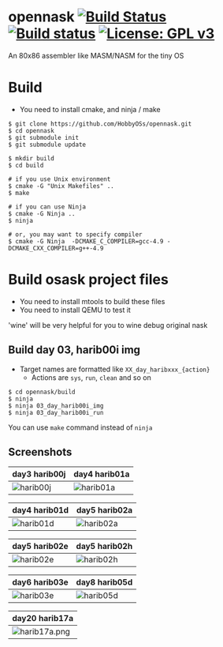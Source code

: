 # opennask [![Build Status](https://travis-ci.org/HobbyOSs/opennask.svg?branch=master)](https://travis-ci.org/HobbyOSs/opennask) [![Build status](https://ci.appveyor.com/api/projects/status/3y5g0uyrixr7ivgd?svg=true)](https://ci.appveyor.com/project/HobbyOSs/opennask) [![License: GPL v3](https://img.shields.io/badge/License-GPL%20v3-blue.svg)](http://www.gnu.org/licenses/gpl-3.0)
An 80x86 assembler like MASM/NASM for the tiny OS

# Build

* You need to install cmake, and ninja / make

```
$ git clone https://github.com/HobbyOSs/opennask.git
$ cd opennask
$ git submodule init
$ git submodule update

$ mkdir build
$ cd build

# if you use Unix environment
$ cmake -G "Unix Makefiles" ..
$ make

# if you can use Ninja
$ cmake -G Ninja ..
$ ninja

# or, you may want to specify compiler
$ cmake -G Ninja  -DCMAKE_C_COMPILER=gcc-4.9 -DCMAKE_CXX_COMPILER=g++-4.9
```

# Build osask project files

* You need to install mtools to build these files
* You need to install QEMU to test it

'wine' will be very helpful for you to wine debug original nask

## Build day 03, harib00i img

* Target names are formatted like `XX_day_haribxxx_{action}`
    * Actions are `sys`, `run`, `clean` and so on

```
$ cd opennask/build
$ ninja
$ ninja 03_day_harib00i_img
$ ninja 03_day_harib00i_run
```

You can use `make` command instead of `ninja`


## Screenshots

| day3 harib00j | day4 harib01a |
|---------------|---------------|
|![harib00j](https://raw.githubusercontent.com/HobbyOSs/opennask/master/harib00j.png)|![harib01a](https://raw.githubusercontent.com/HobbyOSs/opennask/master/harib01a.png)|

| day4 harib01d | day5 harib02a |
|---------------|---------------|
|![harib01d](https://raw.githubusercontent.com/HobbyOSs/opennask/master/harib01d.png)|![harib02a](https://raw.githubusercontent.com/HobbyOSs/opennask/master/harib02a.png)|

| day5 harib02e | day5 harib02h |
|---------------|---------------|
|![harib02e](https://raw.githubusercontent.com/HobbyOSs/opennask/master/harib02e.png)|![harib02h](https://raw.githubusercontent.com/HobbyOSs/opennask/master/harib02h.png)|

| day6 harib03e | day8 harib05d |
|---------------|---------------|
|![harib03e](https://raw.githubusercontent.com/HobbyOSs/opennask/master/harib03e.png)|![harib05d](https://raw.githubusercontent.com/HobbyOSs/opennask/master/harib05d.png)|

| day20 harib17a |
|----------------|
|![harib17a.png](https://raw.githubusercontent.com/HobbyOSs/opennask/master/harib17a.png)|
